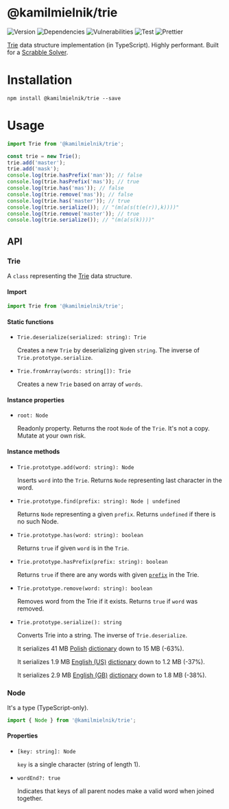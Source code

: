 # @kamilmielnik/trie

![Version](https://img.shields.io/github/package-json/v/kamilmielnik/trie)
![Dependencies](https://img.shields.io/david/kamilmielnik/trie)
![Vulnerabilities](https://img.shields.io/snyk/vulnerabilities/github/kamilmielnik/trie)
![Test](https://github.com/kamilmielnik/trie/workflows/Test/badge.svg)
![Prettier](https://github.com/kamilmielnik/fuck-npm/workflows/Prettier/badge.svg)

[Trie](https://en.wikipedia.org/wiki/Trie) data structure implementation (in TypeScript).
Highly performant.
Built for a [Scrabble Solver](https://github.com/kamilmielnik/scrabble-solver).

# Installation

```Shell
npm install @kamilmielnik/trie --save
```

# Usage

```ts
import Trie from '@kamilmielnik/trie';

const trie = new Trie();
trie.add('master');
trie.add('mask');
console.log(trie.hasPrefix('man')); // false
console.log(trie.hasPrefix('mas')); // true
console.log(trie.has('mas')); // false
console.log(trie.remove('mas')); // false
console.log(trie.has('master')); // true
console.log(trie.serialize()); // "(m(a(s(t(e(r)),k))))"
console.log(trie.remove('master')); // true
console.log(trie.serialize()); // "(m(a(s(k))))"
```

## API

### Trie

A `class` representing the [Trie](https://en.wikipedia.org/wiki/Trie) data structure.

#### Import

```ts
import Trie from '@kamilmielnik/trie';
```

#### Static functions

- `Trie.deserialize(serialized: string): Trie`

  Creates a new `Trie` by deserializing given `string`.
  The inverse of `Trie.prototype.serialize`.

- `Trie.fromArray(words: string[]): Trie`

  Creates a new `Trie` based on array of `words`.

#### Instance properties

- `root: Node`

  Readonly property. Returns the root `Node` of the `Trie`. It's not a copy. Mutate at your own risk.

#### Instance methods

- `Trie.prototype.add(word: string): Node`

  Inserts `word` into the `Trie`.
  Returns `Node` representing last character in the word.

- `Trie.prototype.find(prefix: string): Node | undefined`

  Returns `Node` representing a given `prefix`.
  Returns `undefined` if there is no such Node.

- `Trie.prototype.has(word: string): boolean`

  Returns `true` if given `word` is in the `Trie`.

- `Trie.prototype.hasPrefix(prefix: string): boolean`

  Returns `true` if there are any words with given [`prefix`](https://en.wikipedia.org/wiki/String_operations#Prefixes) in the Trie.

- `Trie.prototype.remove(word: string): boolean`

  Removes word from the Trie if it exists.
  Returns `true` if `word` was removed.

- `Trie.prototype.serialize(): string`

  Converts Trie into a string.
  The inverse of `Trie.deserialize`.

  It serializes 41 MB [Polish](https://en.wikipedia.org/wiki/Polish_language) [dictionary](https://sjp.pl/slownik/growy/) down to 15 MB (-63%).

  It serializes 1.9 MB [English (US)](https://en.wikipedia.org/wiki/American_English) [dictionary](https://www.wordgamedictionary.com/twl06/download/twl06.txt) down to 1.2 MB (-37%).

  It serializes 2.9 MB [English (GB)](https://en.wikipedia.org/wiki/British_English) [dictionary](https://www.wordgamedictionary.com/sowpods/download/sowpods.txt) down to 1.8 MB (-38%).

### Node

It's a type (TypeScript-only).

```ts
import { Node } from '@kamilmielnik/trie';
```

#### Properties

- `[key: string]: Node`

  `key` is a single character (string of length 1).

- `wordEnd?: true`

  Indicates that keys of all parent nodes make a valid word when joined together.
